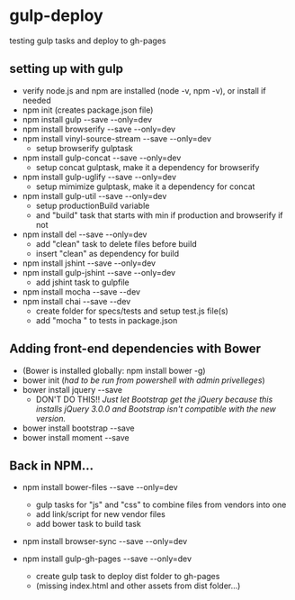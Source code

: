 # gulp-deploy
testing gulp tasks and deploy to gh-pages

## setting up with gulp

* verify node.js and npm are installed (node -v, npm -v), or install if needed
* npm init (creates package.json file)
* npm install gulp --save --only=dev
* npm install browserify --save --only=dev
* npm install vinyl-source-stream --save --only=dev
  * setup browserify gulptask
* npm install gulp-concat --save --only=dev
  * setup concat gulptask, make it a dependency for browserify
* npm install gulp-uglify --save --only=dev
  * setup mimimize gulptask, make it a dependency for concat
* npm install gulp-util --save --only=dev
  * setup productionBuild variable
  * and "build" task that starts with min if production and browserify if not
* npm install del --save --only=dev
  * add "clean" task to delete files before build
  * insert "clean" as dependency for build
* npm install jshint --save --only=dev
* npm install gulp-jshint --save --only=dev
  * add jshint task to gulpfile
* npm install mocha --save --dev
* npm install chai --save --dev
  * create folder for specs/tests and setup test.js file(s)
  * add "mocha <foldername>" to tests in package.json

## Adding front-end dependencies with Bower
* (Bower is installed globally: npm install bower -g)
* bower init (*had to be run from powershell with admin privelleges*)
* bower install jquery --save
  * DON'T DO THIS!! *Just let Bootstrap get the jQuery because this installs jQuery 3.0.0 and Bootstrap isn't compatible with the new version.*
* bower install bootstrap --save
* bower install moment --save

## Back in NPM...
* npm install bower-files --save --only=dev
  * gulp tasks for "js" and "css" to combine files from vendors into one
  * add link/script for new vendor files
  * add bower task to build task
* npm install browser-sync --save --only=dev


* npm install gulp-gh-pages --save --only=dev
  * create gulp task to deploy dist folder to gh-pages
  * (missing index.html and other assets from dist folder...)
